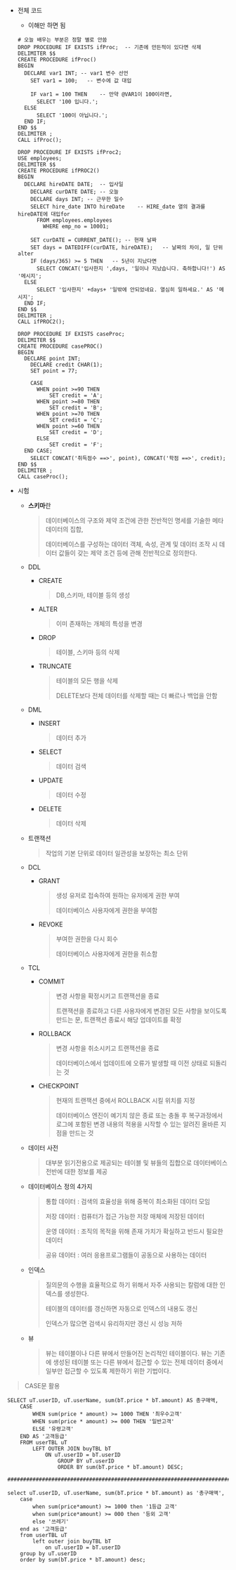 * 전체 코드

  * 이해만 하면 됨

  ```mysql
  # 오늘 배우는 부분은 정말 별로 안씀
  DROP PROCEDURE IF EXISTS ifProc;	-- 기존에 만든적이 있다면 삭제
  DELIMITER $$
  CREATE PROCEDURE ifProc()
  BEGIN
  	DECLARE var1 INT; -- var1 변수 선언
      SET var1 = 100;	-- 변수에 값 대입
      
      IF var1 = 100 THEN	-- 만약 @VAR1이 100이라면,
  		SELECT '100 입니다.';
  	ELSE
  		SELECT '100이 아닙니다.';
  	END IF;
  END $$
  DELIMITER ;
  CALL ifProc();
  
  DROP PROCEDURE IF EXISTS ifProc2;
  USE employees;
  DELIMITER $$
  CREATE PROCEDURE ifPROC2()
  BEGIN
  	DECLARE hireDATE DATE;	-- 입사일
      DECLARE curDATE DATE;	-- 오늘
      DECLARE days INT;	-- 근무한 일수
      SELECT hire_date INTO hireDate	-- HIRE_date 열의 결과를 hireDATE에 대입for
  		FROM employees.employees
          WHERE emp_no = 10001;
  	
      SET curDATE = CURRENT_DATE();	-- 현재 날짜
      SET days = DATEDIFF(curDATE, hireDATE);	-- 날짜의 차이, 일 단위alter
      IF (days/365) >= 5 THEN	-- 5년이 지났다면
  		SELECT CONCAT('입사한지 ',days, '일이나 지났습니다. 축하합니다!') AS '메시지';
  	ELSE
  		SELECT '입사한지' +days+ '일밖에 안되었네요. 열심히 일하세요.' AS '메시지';
  	END IF;
  END $$
  DELIMITER ;
  CALL ifPROC2();
  
  DROP PROCEDURE IF EXISTS caseProc;
  DELIMITER $$
  CREATE PROCEDURE casePROC()
  BEGIN
  	DECLARE point INT;
      DECLARE credit CHAR(1);
      SET point = 77;
      
      CASE
  		WHEN point >=90 THEN
  			SET credit = 'A';
  		WHEN point >=80 THEN
  			SET credit = 'B';
  		WHEN point >=70 THEN
  			SET credit = 'C';
  		WHEN point >=60 THEN
  			SET credit = 'D';
  		ELSE
  			SET credit = 'F';
  	END CASE;
      SELECT CONCAT('취득점수 ==>', point), CONCAT('학점 ==>', credit);
  END $$
  DELIMITER ;
  CALL caseProc();
  ```

* 시험
  * **스키마**란

    > 데이터베이스의 구조와 제약 조건에 관한 전반적인 명세를 기술한 메타데이터의 집합,
    >
    > 데이터베이스를 구성하는 데이터 객체, 속성, 관계 및 데이터 조작 시 데이터 값들이 갖는 제약 조건 등에 관해 전반적으로 정의한다.

  * DDL

    * CREATE

      >DB,스키마, 테이블 등의 생성

    * ALTER

      > 이미 존재하는 개체의 특성을 변경

    * DROP

      > 테이블, 스키마 등의 삭제

    * TRUNCATE

      > 테이블의 모든 행을 삭제
      >
      > DELETE보다 전체 데이터를 삭제할 때는 더 빠르나 백업을 안함

  * DML

    * INSERT

      > 데이터 추가

    * SELECT

      > 데이터 검색

    * UPDATE

      > 데이터 수정

    * DELETE

      > 데이터 삭제

  * 트랜잭션

    > 작업의 기본 단위로 데이터 일관성을 보장하는 최소 단위

  * DCL

    * GRANT

      > 생성 유저로 접속하여 원하는 유저에게 권한 부여
      >
      > 데이터베이스 사용자에게 권한을 부여함

    * REVOKE

      > 부여한 권한을 다시 회수
      >
      > 데이터베이스 사용자에게 권한을 취소함

  * TCL

    * COMMIT

      > 변경 사항을 확정시키고 트랜잭션을 종료
      >
      > 트랜잭션을 종료하고 다른 사용자에게 변경된 모든 사항을 보이도록 만드는 문, 트랜잭션 종료시 해당 업데이트를 확정

    * ROLLBACK

      > 변경 사항을 취소시키고 트랜잭션을 종료
      >
      > 데이터베이스에서 업데이트에 오류가 발생할 때 이전 상태로 되돌리는 것

    * CHECKPOINT

      > 현재의 트랜잭션 중에서 ROLLBACK 시킬 위치를 지정
      >
      > 데이터베이스 엔진이 예기치 않은 종료 또는 충돌 후 복구과정에서 로그에 포함된 변경 내용의 적용을 시작할 수 있는 알려진 올바른 지점을 만드는 것
  
  * 데이터 사전
  
    > 대부분 읽기전용으로 제공되는 테이블 및 뷰들의 집합으로 데이터베이스 전반에 대한 정보를 제공

  * 데이터베이스 정의 4가지

    > 통합 데이터 : 검색의 효율성을 위해 중복이 최소화된 데이터 모임
    >
    > 저장 데이터 : 컴퓨터가 접근 가능한 저장 매체에 저장된 데이터
    >
    > 운영 데이터 : 조직의 목적을 위해 존재 가치가 확실하고 반드시 필요한 데이터
    >
    > 공유 데이터 : 여러 응용프로그램들이 공동으로 사용하는 데이터

  * 인덱스
  
    > 질의문의 수행을 효율적으로 하기 위해서 자주 사용되는 칼럼에 대한 인덱스를 생성한다. 
    >
    > 테이블의 데이터를 갱신하면 자동으로 인덱스의 내용도 갱신
    >
    > 인덱스가 많으면 검색시 유리하지만 갱신 시 성능 저하
  
  * 뷰
  
    > 뷰는 테이블이나 다른 뷰에서 만들어진 논리적인 테이블이다. 뷰는 기존에 생성된 테이블 또는 다른 뷰에서 접근할 수 있는 전체 데이터 중에서 일부만  접근할 수 있도록 제한하기 위한 기법이다. 



> CASE문 활용

```mysql
SELECT uT.userID, uT.userName, sum(bT.price * bT.amount) AS 총구매액,
	CASE
		WHEN sum(price * amount) >= 1000 THEN '최우수고객'
        WHEN sum(price * amount) >= 000 THEN '일반고객'
        ELSE '유령고객'
	END AS '고객등급'
	FROM userTBL uT
		LEFT OUTER JOIN buyTBL bT
			ON uT.userID = bT.userID
				GROUP BY uT.userID
                ORDER BY sum(bT.price * bT.amount) DESC;

###############################################################################

select uT.userID, uT.userName, sum(bT.price * bT.amount) as '총구매액',
	case
		when sum(price*amount) >= 1000 then '1등급 고객'
		when sum(price*amount) >= 000 then '등외 고객'
        else '쓰레기'
	end as '고객등급'
    from userTBL uT
		left outer join buyTBL bT
			on uT.userID = bT.userID
	group by uT.userID
	order by sum(bT.price * bT.amount) desc;
```





